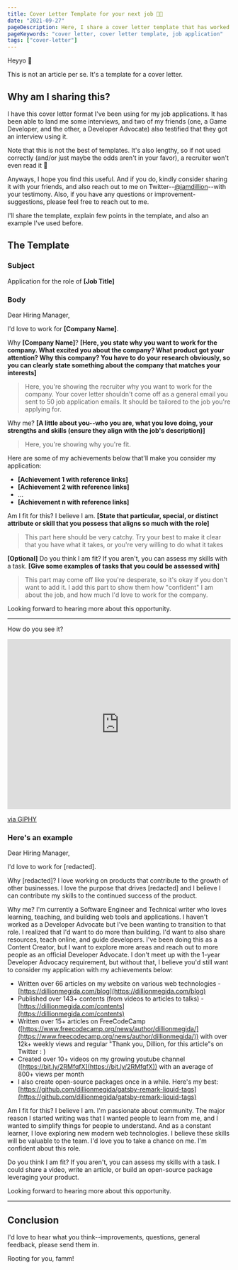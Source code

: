```yaml
---
title: Cover Letter Template for your next job 💪🏽
date: "2021-09-27"
pageDescription: Here, I share a cover letter template that has worked for me and a few of my friends
pageKeywords: "cover letter, cover letter template, job application"
tags: ["cover-letter"]
---
```


Heyyo 👋

This is not an article per se. It's a template for a cover letter.

## Why am I sharing this?

I have this cover letter format I've been using for my job applications. It has been able to land me some interviews, and two of my friends (one, a Game Developer, and the other, a Developer Advocate) also testified that they got an interview using it.

Note that this is not the best of templates. It's also lengthy, so if not used correctly (and/or just maybe the odds aren't in your favor), a recruiter won't even read it 🥲

Anyways, I hope you find this useful. And if you do, kindly consider sharing it with your friends, and also reach out to me on Twitter--[@iamdillion](https://twitter.com/iamdillion)--with your testimony. Also, if you have any questions or improvement-suggestions, please feel free to reach out to me.

I'll share the template, explain few points in the template, and also an example I've used before.

## The Template

### Subject

Application for the role of **[Job Title]**

### Body

Dear Hiring Manager,

I'd love to work for **[Company Name]**.

Why **[Company Name]**? **[Here, you state why you want to work for the company. What excited you about the company? What product got your attention? Why this company? You have to do your research obviously, so you can clearly state something about the company that matches your interests]**

> Here, you're showing the recruiter why you want to work for the company. Your cover letter shouldn't come off as a general email you sent to 50 job application emails. It should be tailored to the job you're applying for.

Why me? **[A little about you--who you are, what you love doing, your strengths and skills (ensure they align with the job's description)]**

> Here, you're showing why you're fit.

Here are some of my achievements below that'll make you consider my application:

- **[Achievement 1 with reference links]**
- **[Achievement 2 with reference links]**
- ...
- **[Achievement n with reference links]**

Am I fit for this? I believe I am. **[State that particular, special, or distinct attribute or skill that you possess that aligns so much with the role]**

> This part here should be very catchy. Try your best to make it clear that you have what it takes, or you're very willing to do what it takes

**[Optional]** Do you think I am fit? If you aren't, you can assess my skills with a task. **[Give some examples of tasks that you could be assessed with]**

> This part may come off like you're desperate, so it's okay if you don't want to add it. I add this part to show them how "confident" I am about the job, and how much I'd love to work for the company.

Looking forward to hearing more about this opportunity.

---

How do you see it?

<div style="width:100%;height:0;padding-bottom:76%;position:relative;"><iframe src="https://giphy.com/embed/LKf4i5Tvt7mE0" width="100%" height="100%" style="position:absolute" frameBorder="0" class="giphy-embed" allowFullScreen></iframe></div><p><a href="https://giphy.com/gifs/interesting-eyebrow-kevin-nash-LKf4i5Tvt7mE0">via GIPHY</a></p>


### Here's an example

Dear Hiring Manager,

I'd love to work for [redacted].

Why [redacted]? I love working on products that contribute to the growth of other businesses. I love the purpose that drives [redacted] and I believe I can contribute my skills to the continued success of the product.

Why me? I'm currently a Software Engineer and Technical writer who loves learning, teaching, and building web tools and applications. I haven't worked as a Developer Advocate but I've been wanting to transition to that role. I realized that I'd want to do more than building. I'd want to also share resources, teach online, and guide developers. I've been doing this as a Content Creator, but I want to explore more areas and reach out to more people as an official Developer Advocate.  I don't meet up with the 1-year Developer Advocacy requirement, but without that, I believe you'd still want to consider my application with my achievements below:

- Written over 66 articles on my website on various web technologies - [https://dillionmegida.com/blog](https://dillionmegida.com/blog)
- Published over 143+ contents (from videos to articles to talks) - [https://dillionmegida.com/contents](https://dillionmegida.com/contents)
- Written over 15+ articles on FreeCodeCamp ([https://www.freecodecamp.org/news/author/dillionmegida/](https://www.freecodecamp.org/news/author/dillionmegida/)) with over 12k+ weekly views and regular "Thank you, Dillion, for this article"s on Twitter : )
- Created over 10+ videos on my growing youtube channel ([https://bit.ly/2RMfqfX](https://bit.ly/2RMfqfX)) with an average of 800+ views per month
- I also create open-source packages once in a while. Here's my best: [https://github.com/dillionmegida/gatsby-remark-liquid-tags](https://github.com/dillionmegida/gatsby-remark-liquid-tags)

Am I fit for this? I believe I am. I'm passionate about community. The major reason I started writing was that I wanted people to learn from me, and I wanted to simplify things for people to understand. And as a constant learner, I love exploring new modern web technologies. I believe these skills will be valuable to the team. I'd love you to take a chance on me. I'm confident about this role.

Do you think I am fit? If you aren't, you can assess my skills with a task. I could share a video, write an article, or build an open-source package leveraging your product.

Looking forward to hearing more about this opportunity.

---

## Conclusion

I'd love to hear what you think--improvements, questions, general feedback, please send them in.

Rooting for you, famm!
